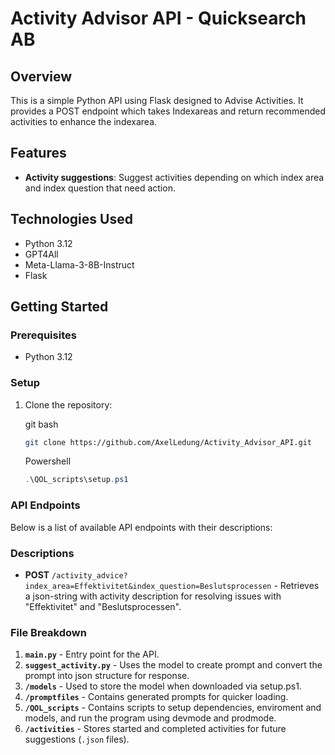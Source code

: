 # Activity Advisor API - Quicksearch AB

## Overview

This is a simple Python API using Flask designed to Advise Activities. It provides a POST endpoint which takes Indexareas and return recommended activities to enhance the indexarea. 

## Features

- **Activity suggestions**: Suggest activities depending on which index area and index question that need action.

## Technologies Used

- Python 3.12
- GPT4All
- Meta-Llama-3-8B-Instruct
- Flask

## Getting Started

### Prerequisites

- Python 3.12

### Setup

1. Clone the repository:

   git bash
   ```bash
   git clone https://github.com/AxelLedung/Activity_Advisor_API.git
   ```
   Powershell
   ```powershell
   .\QOL_scripts\setup.ps1
   ```

### API Endpoints

Below is a list of available API endpoints with their descriptions:

### Descriptions
- **POST** `/activity_advice?index_area=Effektivitet&index_question=Beslutsprocessen` - Retrieves a json-string with activity description for resolving issues with "Effektivitet" and "Beslutsprocessen".

### File Breakdown

1. **`main.py`** -  Entry point for the API.
2. **`suggest_activity.py`** - Uses the model to create prompt and convert the prompt into json structure for response.
4. **`/models`** - Used to store the model when downloaded via setup.ps1.
5. **`/promptfiles`** - Contains generated prompts for quicker loading.
6. **`/QOL_scripts`** - Contains scripts to setup dependencies, enviroment and models, and run the program using devmode and prodmode.
7. **`/activities`** - Stores started and completed activities for future suggestions (`.json` files).
